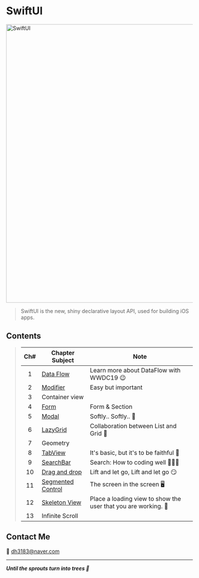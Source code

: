 # SwiftUI
<img width="750" alt="SwiftUI" src="https://user-images.githubusercontent.com/83414134/197437410-3d5e1bf6-17e0-423f-ae3a-0b4a423cd71a.png">

> SwiftUI is the new, shiny declarative layout API, used for building iOS apps.

## Contents
> |Ch#|Chapter Subject|Note|
> |:---:|---|---|
> |1|[Data Flow](https://github.com/dh3183/SwiftUI-Study/blob/main/documentation/Data%20Flow.md)|Learn more about DataFlow with WWDC19 😉|
> |2|[Modifier](https://github.com/dh3183/SwiftUI-Study/blob/main/documentation/Modifier.md)|Easy but important|
> |3|Container view||
> |4|[Form](https://github.com/dh3183/SwiftUI-Study/blob/main/documentation/Form.md)|Form & Section|
> |5|[Modal](https://github.com/dh3183/SwiftUI-Study/blob/main/documentation/Modal.md)|Softly.. Softly.. 👀|
> |6|[LazyGrid](https://github.com/dh3183/SwiftUI-Study/blob/main/documentation/LazyGrid.md)|Collaboration between List and Grid 📐|
> |7|Geometry||
> |8|[TabView](https://github.com/dh3183/SwiftUI-Study/blob/main/documentation/TabView.md)|It's basic, but it's to be faithful 🙂|
> |9|[SearchBar](https://github.com/dh3183/SwiftUI-Study/blob/main/documentation/SearchBar.md)|Search: How to coding well 👨🏻‍💻|
> |10|[Drag and drop]()|Lift and let go, Lift and let go 😏|
> |11|[Segmented Control](https://github.com/dh3183/SwiftUI-Study/blob/main/documentation/Segmented%20Control.md)|The screen in the screen 🖥️|
> |12|[Skeleton View](https://github.com/dh3183/SwiftUI-Study/blob/main/documentation/Skeleton%20View.md)|Place a loading view to show the user that you are working. 📡|
> |13|Infinite Scroll||
>
## Contact Me
📧 dh3183@naver.com

***
***Until the sprouts turn into trees 🌱***

